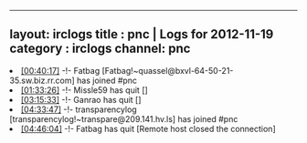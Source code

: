 
---
layout: irclogs
title : pnc | Logs for 2012-11-19
category : irclogs
channel: pnc
---
<li class="logitem"><a href="#00:40:17" name="00:40:17" class="time">[00:40:17]</a> -!- <span class="join">Fatbag</span> [Fatbag!~quassel@bxvl-64-50-21-35.sw.biz.rr.com] has joined #pnc </li>
<li class="logitem"><a href="#01:33:26" name="01:33:26" class="time">[01:33:26]</a> -!- <span class="quit">Missle59</span> has quit [] </li>
<li class="logitem"><a href="#03:15:33" name="03:15:33" class="time">[03:15:33]</a> -!- <span class="quit">Ganrao</span> has quit [] </li>
<li class="logitem"><a href="#04:33:47" name="04:33:47" class="time">[04:33:47]</a> -!- <span class="join">transparencylog</span> [transparencylog!~transpare@209.141.hv.ls] has joined #pnc </li>
<li class="logitem"><a href="#04:46:04" name="04:46:04" class="time">[04:46:04]</a> -!- <span class="quit">Fatbag</span> has quit [Remote host closed the connection] </li>


